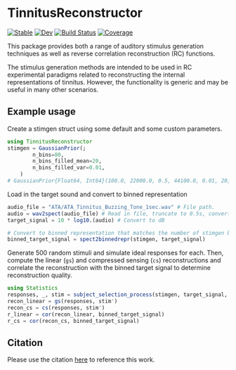 # TinnitusReconstructor

[![Stable](https://img.shields.io/badge/docs-stable-blue.svg)](https://the-lammert-lab.github.io/TinnitusReconstructor.jl/stable/)
[![Dev](https://img.shields.io/badge/docs-dev-blue.svg)](https://the-lammert-lab.github.io/TinnitusReconstructor.jl/dev/)
[![Build Status](https://github.com/The-Lammert-Lab/TinnitusReconstructor.jl/actions/workflows/CI.yml/badge.svg?branch=main)](https://github.com/The-Lammert-Lab/TinnitusReconstructor.jl/actions/workflows/CI.yml?query=branch%3Amain)
[![Coverage](https://codecov.io/gh/The-Lammert-Lab/TinnitusReconstructor.jl/branch/main/graph/badge.svg)](https://codecov.io/gh/The-Lammert-Lab/TinnitusReconstructor.jl)

This package provides both a range of auditory stimulus generation techniques as well as 
reverse correlation reconstruction (RC) functions. 


The stimulus generation methods are intended to be used in RC experimental paradigms 
related to reconstructing the internal representations of tinnitus. 
However, the functionality is generic and may be useful in many other scenarios.

## Example usage
Create a stimgen struct using some default and some custom parameters.
```julia
using TinnitusReconstructor
stimgen = GaussianPrior(; 
        n_bins=80,
        n_bins_filled_mean=20,
        n_bins_filled_var=0.01,
    )
# GaussianPrior{Float64, Int64}(100.0, 22000.0, 0.5, 44100.0, 0.01, 20, 80)
```

Load in the target sound and convert to binned representation
```julia
audio_file = "ATA/ATA_Tinnitus_Buzzing_Tone_1sec.wav" # File path.
audio = wav2spect(audio_file) # Read in file, truncate to 0.5s, convert to spectrum.
target_signal = 10 * log10.(audio) # Convert to dB

# Convert to binned representation that matches the number of stimgen bins
binned_target_signal = spect2binnedrepr(stimgen, target_signal) 
```

Generate 500 random stimuli and simulate ideal responses for each.
Then, compute the linear (`gs`) and compressed sensing (`cs`) reconstructions
and correlate the reconstruction with the binned target signal to determine reconstruction quality.
```julia
using Statistics
responses, _, stim = subject_selection_process(stimgen, target_signal, 500)
recon_linear = gs(responses, stim')
recon_cs = cs(responses, stim')
r_linear = cor(recon_linear, binned_target_signal)
r_cs = cor(recon_cs, binned_target_signal)
```

## Citation
Please use the citation [here](https://github.com/The-Lammert-Lab/TinnitusReconstructor.jl/blob/da38672b2c7c28081665cc055deae23183452169/CITATION.bib) to reference this work.
